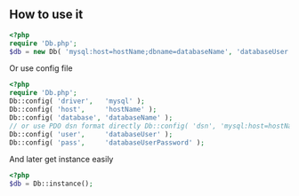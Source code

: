 ## How to use it

```php
<?php
require 'Db.php';
$db = new Db( 'mysql:host=hostName;dbname=databaseName', 'databaseUser'[, 'databaseUserPassword'] );
```
Or use config file
```php
<?php
require 'Db.php';
Db::config( 'driver',   'mysql' );
Db::config( 'host',     'hostName' );
Db::config( 'database', 'databaseName' );
// or use PDO dsn format directly Db::config( 'dsn', 'mysql:host=hostName;dbname=databaseName' );
Db::config( 'user',     'databaseUser' );
Db::config( 'pass',     'databaseUserPassword' );
```
And later get instance easily
```php
<?php
$db = Db::instance();
```
